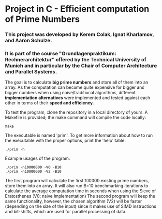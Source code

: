 # Project in C - Efficient computation of Prime Numbers
### This project was developed by Kerem Colak, Ignat Kharlamov, and Aaron Schulze.
### It is part of the course "Grundlagenpraktikum: Rechnerarchitektur" offered by the Technical University of Munich and in particular by the Chair of Computer Architecture and Parallel Systems.

The goal is to calculate **big prime numbers** and store all of them into an array.
As the computation can become quite expensive for bigger and bigger numbers when using naive/traditional algorithms,
different **implementation alternatives** were implemented and tested against each other in terms of their **speed and efficiency.**

To test the program, clone the repository in a local directory of yours.
A Makefile is provided; the make command will compile the code locally:
```
make
```

The executable is named 'prim'.
To get more information about how to run the executable with the proper options, print the 'help' table:
```
./prim -h
````
Example usages of the program:
```
./prim -n10000000 -V0 -B10
./prim -n10000000 -V2 -B10
```
The first program will calculate the first 100000 existing prime numbers, store them into an array. 
It will also run B=10 benchmarking iterations to calculate the average computation time in seconds when using the Sieve of Eratosthenes (V0: naive implementation)
The second program will keep the same functionality, however, the chosen algorithm (V2) will be faster (depending on the size of the input) since it makes use of SIMD instructions and bit-shifts,
which are used for parallel processing of data.

